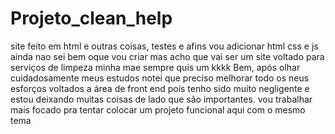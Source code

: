 # Projeto_clean_help
 site feito em html e outras coisas, testes e afins
 vou adicionar html css e js
 ainda nao sei bem oque vou criar mas acho que vai ser um site voltado para serviços de limpeza
 minha mae sempre quis um kkkk
Bem, após olhar cuidadosamente meus estudos notei que preciso melhorar todo os neus esforços voltados a área de front end pois tenho sido muito negligente e estou deixando muitas coisas de lado que são importantes.
vou trabalhar mais focado pra tentar colocar um projeto funcional aqui com o mesmo tema